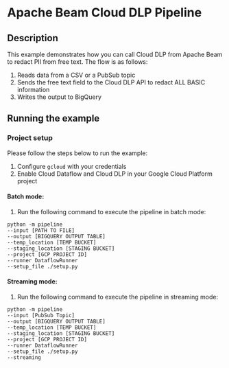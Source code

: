# Apache Beam Cloud DLP Pipeline

## Description
This example demonstrates how you can call Cloud DLP from Apache Beam to 
redact PII from free text. The flow is as follows: 
1. Reads data from a CSV or a PubSub topic
2. Sends the free text field to the Cloud DLP API 
to redact ALL BASIC information
3. Writes the output to BigQuery

## Running the example

### Project setup
Please follow the steps below to run the example:
1. Configure `gcloud` with your credentials 
2. Enable Cloud Dataflow and Cloud DLP in your 
Google Cloud Platform project 

#### Batch mode:
1. Run the following command to execute the pipeline in 
 batch mode:
```
python -m pipeline 
--input [PATH TO FILE] 
--output [BIGQUERY OUTPUT TABLE] 
--temp_location [TEMP BUCKET] 
--staging_location [STAGING BUCKET] 
--project [GCP PROJECT ID]
--runner DataflowRunner 
--setup_file ./setup.py
```

#### Streaming mode:
1. Run the following command to execute the pipeline in 
 streaming mode:
```
python -m pipeline 
--input [PubSub Topic] 
--output [BIGQUERY OUTPUT TABLE] 
--temp_location [TEMP BUCKET] 
--staging_location [STAGING BUCKET] 
--project [GCP PROJECT ID]
--runner DataflowRunner 
--setup_file ./setup.py
--streaming
```


